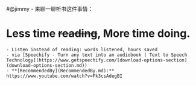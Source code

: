 
#@jimmy
    - 来聊一聊听书这件事情：
    
# Less time ~~reading~~, More time doing.
    - Listen instead of reading: words listened, hours saved
    - via [Speechify - Turn any text into an audiobook | Text to Speech Technology](https://www.getspeechify.com/[download-options-section](download-options-section.md))
    - **[RecommendedBy](RecommendedBy.md):** https://www.youtube.com/watch?v=Fk3csAdegBI
